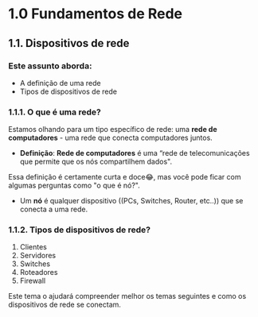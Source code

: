# **1.0 Fundamentos de Rede**

## 1.1. Dispositivos de rede

### Este assunto aborda:

- A definição de uma rede
- Tipos de dispositivos de rede

### 1.1.1. O que é uma rede?

Estamos olhando para um tipo específico de rede: uma **rede de computadores** - uma rede que conecta computadores juntos.

- **Definição**: **Rede de computadores** é uma “rede de telecomunicações que permite que os nós  compartilhem dados".

Essa definição é certamente curta e doce😂, mas você pode ficar com algumas perguntas como "o que é nó?".

- Um **nó** é qualquer dispositivo ((PCs, Switches, Router, etc..)) que se conecta a uma rede.

### 1.1.2. Tipos de dispositivos de rede?

1. Clientes
2. Servidores 
3. Switches
4. Roteadores 
5. Firewall

Este tema o ajudará compreender melhor os temas seguintes e como os dispositivos de rede se conectam.